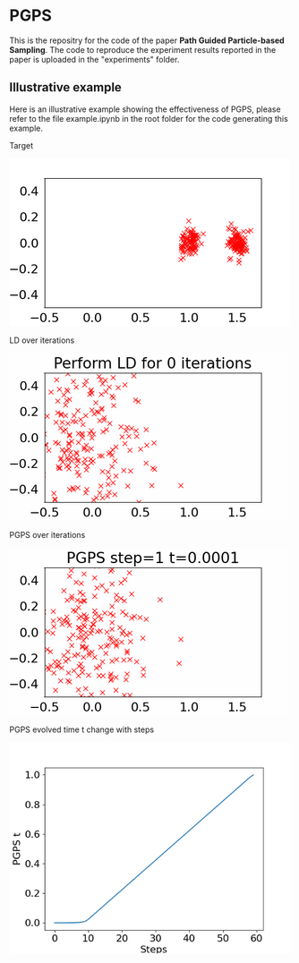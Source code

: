 # PGPS

This is the repositry for the code of the paper **Path Guided Particle-based Sampling**. The code to reproduce the experiment results reported in the paper is uploaded in the "experiments" folder.


## Illustrative example
Here is an illustrative example showing the effectiveness of PGPS, please refer to the file example.ipynb in the root folder for the code generating this example. 

Target

![](./independent.png)


LD over iterations

![](./LD.gif)

PGPS over iterations

![](./PGPS.gif)

PGPS evolved time t change with steps

![](./pgps_time.png)
